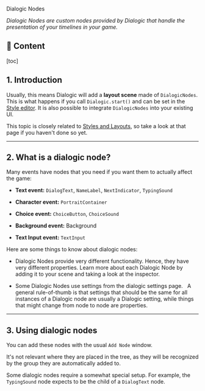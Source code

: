 <div class="header-banner tropical">
     <div class="header-label tropical">Dialogic Nodes</div>

</div>

*Dialogic Nodes are custom nodes provided by Dialogic that handle the presentation of your timelines in your game.*

## 📜 Content
[toc]

## 1. Introduction

Usually, this means Dialogic will add a **layout scene** made of `DialogicNodes`. This is what happens if you call `Dialogic.start()` and can be set in the [Style editor](styles-and-layouts.md). It is also possible to integrate `DialogicNodes` into your existing UI.

This topic is closely related to [Styles and Layouts](styles-and-layouts.md), so take a look at that page if you haven't done so yet.

---

## 2. What is a dialogic node?

Many events have nodes that you need if you want them to actually affect the game:

- **Text event:** `DialogText`, `NameLabel`, `NextIndicator`, `TypingSound`

- **Character event:** `PortraitContainer`

- **Choice event:** `ChoiceButton`, `ChoiceSound`

- **Background event:** Background

- **Text Input event:** `TextInput`

Here are some things to know about dialogic nodes:

- Dialogic Nodes provide very different functionality. Hence, they have very different properties. Learn more about each Dialogic Node by adding it to your scene and taking a look at the inspector.

- Some Dialogic Nodes use settings from the dialogic settings page.
  A general rule-of-thumb is that settings that should be the same for all instances of a Dialogic node are usually a Dialogic setting, while things that might change from node to node are properties.

---

## 3. Using dialogic nodes

You can add these nodes with the usual `Add Node` window.

It's not relevant where they are placed in the tree, as they will be recognized by the group they are automatically added to.

Some dialogic nodes require a somewhat special setup. For example, the `TypingSound` node expects to be the child of a `DialogText` node.
